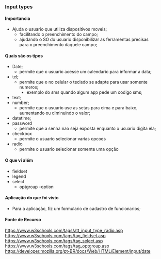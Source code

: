 ### Input types

#### Importancia

- Ajuda o usuario que utiliza dispositivos moveis;
    - facilitando o preenchimento do campo;
    - ajudando o SO do usuario disponibilizar as ferramentas precisas para o preenchimento daquele campo;

#### Quais são os tipos

- Date;
    - permite que o usuario acesse um calendario para informar a data;
- tel;
    - permite que o no celular o teclado se adapte para usar somente numeros;
        - exemplo do sms quando algum app pede um codigo sms;
- text;
- number;
    - permite que o usuario use as setas para cima e para baixo, aumentando ou diminuindo o valor;
- datetime;
- password
    - permite que a senha nao seja exposta enquanto o usuario digita ela;
- checkbox
    - permite o usuario selecionar varias opcoes
- radio
    - permite o usuario selecionar somente uma opção

#### O que vi além

- fieldset
- legend
- select
    - optgroup
    -option


#### Aplicação do que foi visto

- Para a aplicação, fiz um formulario de cadastro de funcionarios;


#### Fonte de Recurso

https://www.w3schools.com/tags/att_input_type_radio.asp
https://www.w3schools.com/tags/tag_fieldset.asp
https://www.w3schools.com/tags/tag_select.asp
https://www.w3schools.com/tags/tag_optgroup.asp
https://developer.mozilla.org/pt-BR/docs/Web/HTML/Element/input/date